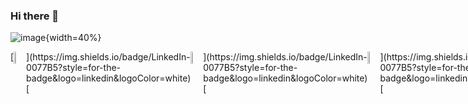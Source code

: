 ### Hi there 👋

![image](https://raw.githubusercontent.com/rahuldkjain/github-profile-readme-generator/master/src/images/icons/Social/linked-in-alt.svg){width=40%}

<div style="display: flex;">
    [<img src="imagen1.jpg" style="width: 20%;" />](https://img.shields.io/badge/LinkedIn-0077B5?style=for-the-badge&logo=linkedin&logoColor=white)
    [<img src="imagen2.jpg" style="width: 20%;" />](https://img.shields.io/badge/LinkedIn-0077B5?style=for-the-badge&logo=linkedin&logoColor=white)
    [<img src="imagen3.jpg" style="width: 20%;" />](https://img.shields.io/badge/LinkedIn-0077B5?style=for-the-badge&logo=linkedin&logoColor=white)
    [<img src="imagen4.jpg" style="width: 20%;" />](https://img.shields.io/badge/LinkedIn-0077B5?style=for-the-badge&logo=linkedin&logoColor=white)
    [<img src="imagen5.jpg" style="width: 20%;" />](https://img.shields.io/badge/LinkedIn-0077B5?style=for-the-badge&logo=linkedin&logoColor=white)
</div>

<!--
**AldoCarquin/AldoCarquin** is a ✨ _special_ ✨ repository because its `README.md` (this file) appears on your GitHub profile.

Here are some ideas to get you started:

- 🔭 I’m currently working on ...
- 🌱 I’m currently learning ...
- 👯 I’m looking to collaborate on ...
- 🤔 I’m looking for help with ...
- 💬 Ask me about ...
- 📫 How to reach me: ...
- 😄 Pronouns: ...
- ⚡ Fun fact: ...
-->
